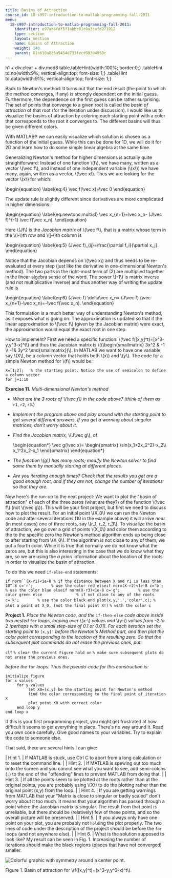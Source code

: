 ```yaml
---
title: Basins of Attraction
course_id: 18-s997-introduction-to-matlab-programming-fall-2011
menu:
  18-s997-introduction-to-matlab-programming-fall-2011:
    identifier: e97ad6fdf5f1abbc81c0a3cefd271812
    type: section
    layout: section
    name: Basins of Attraction
    weight: 140
    parent: 81a610a835a9454d733fecd98304058c
---
```

h1 + div.clear + div.mod8 table.tableHint{width:100%; border:0;} .tableHint td.no{width:9%; vertical-align:top; font-size: 1;} .tableHint td.data{width:91%; vertical-align:top; font-size: 1;}

Back to Newton's method: It turns out that the end result (the point to which the method converges, if any) is strongly dependent on the initial guess. Furthermore, the dependence on the first guess can be rather surprising. The set of points that converge to a given root is called the _basin of attraction_ of that root (for the iteration under discussion). I would like us to visualize the basins of attraction by coloring each starting point with a color that corresponds to the root it converges to. The different basins will thus be given different colors.

With MATLAB® we can easily visualize which solution is chosen as a function of the initial guess. While this can be done for 1D, we will do it for 2D and learn how to do some simple linear algebra at the same time.

Generalizing Newton's method for higher dimensions is actually quite straightforward: Instead of one function \\(f\\), we have many, written as a vector \\(\\vec f\\), and instead of one independent variable (\\(x\\)) we have many, again, written as a vector, \\(\\vec x\\). Thus we are looking for the vector \\(x\\) for which:

\\begin{equation} \\label{eq:4} \\vec f(\\vec x)=\\vec 0 \\end{equation}

The update rule is slightly different since derivatives are more complicated in higher dimensions:

\\begin{equation} \\label{eq:newtons:multi:d} \\vec x\_{n+1}=\\vec x\_n- (J\\vec f)^{-1} \\vec f(\\vec x\_n). \\end{equation}

Here \\(Jf\\) is the _Jacobian matrix_ of \\(\\vec f\\), that is a matrix whose term in the \\(i-\\)th row and \\(j-\\)th column is

\\begin{equation} \\label{eq:5} (J\\vec f)\_{ij}=\\frac{\\partial f\_i}{\\partial x\_j}. \\end{equation}

Notice that the Jacobian depends on \\(\\vec x\\) and thus needs to be re-evaluated at every step (just like the derivative in one-dimensional Newton's method). The two parts in the right-most term of (2) are multiplied together in the linear algebra sense of the word. The power \\(-1\\) is matrix inverse (and not multiplicative inverse) and thus another way of writing the update rule is

\\begin{equation} \\label{eq:6} (J\\vec f) \\delta\\vec x\_n= (J\\vec f) (\\vec x\_{n+1}-\\vec x\_n)=-\\vec f(\\vec x\_n). \\end{equation}

This formulation is a much better way of understanding Newton's method, as it exposes what is going on: The approximation is updated so that if the linear approximation to \\(\\vec f\\) (given by the Jacobian matrix) were exact, the approximation would equal the exact root in one step.

How to implement? First we need a specific function: \\(\\vec f(\[x,y\]^t)=\[x^3-y,y^3-x\]^t\\) and thus the Jacobian matrix is \\((\\begin{smallmatrix} 3x^2 & -1 \\\\ -1& 3y^2 \\end{smallmatrix})\\). In MATLAB we want to have one variable, say \\(X\\), be a column vector that holds both \\(x\\) and \\(y\\). The code for a simple Newton method for \\(f\\) would be:

    X=[1;2];   % the starting point. Notice the use of semicolon to define a column vector
    for j=1:10 

**Exercise 11.** _Multi-dimensional Newton's method_

*   _What are the 3 roots of \\(\\vec f\\) in the code above? (think of them as_ `r1`, `r2`, `r3`.)
*   _Implement the program above and play around with the starting point to get several different answers. If you get a warning about singular matrices, don't worry about it._
*   _Find the Jacobian matrix,_ \\(J\\vec g\\), of:
    
    \\begin{equation\*} \\vec g(\\vec x)= \\begin{pmatrix} \\sin(x\_1+2x\_2^2)-x\_2\\\\ x\_1^2x\_2-x\_1 \\end{pmatrix} \\end{equation\*}
    
*   _The function \\(g\\) has many roots; modify the Newton solver to find some them by manually starting at different places._
*   _Are you iterating enough times? Check that the results you get are a good enough root, and if they are not, change the number of iterations so that they are._

Now here's the run-up to the next project: We want to plot the "basin of attraction" of each of the three zeros (what are they?) of the function \\(\\vec f\\) (not \\(\\vec g\\)). This will be your first project, but first we need to discuss how to plot the result. For an initial point \\(X\_0\\) we can run the Newton code and after several iterations (10 in the example above) it will arrive _near_ (in most cases) one of three roots, say \\(r\_1, r\_2, r\_3\\). To visualize the basin of attraction, we go over a grid of points \\(X\_0\\) and color them according to the to the specific zero the Newton's method algorithm ends up being close to after starting from \\(X\_0\\). If the algorithm is not close to any of them, we put a fourth color. While it is true that normally we do not know what the zeros are, but this is also interesting in the case that we do know what they are, so we are using the _a priori_ information about the location of the roots in order to visualize the basin of attraction.

To do this we need `if-else-end` statements:

`if norm``(X-r1)<1e-8 % if the distance between X and r1 is less than 10^-8
     c='r';        % use the color red
elseif norm(X-r2)<1e-8
     c='b';        % use the color blue
elseif norm(X-r3)<1e-8
     c='g';        % use the color green
else               % if not close to any of the roots
     c='k';        % use the color black
end
plot(x,y,'.','color',c);` `% plot a point at X_0, (not the final point X!)`
                         `% with the color c`

**Project 1.** _Place the Newton code, and the_ `if-then-else` _code above inside two nested_ `for` _loops, looping over_ \\(x-\\) _values and_ \\(y-\\) _values from -2 to 2 (perhaps with a small step-size of 0.1 or 0.01). For each iteration set the starting point to_ `[x,y]'` _before the Newton's Method part, and then plot the color point corresponding to the location of the resulting zero. So that the subsequent plot commands do not erase the previous ones, put:_

`clf` `% clear the current Figure
hold on` `% make sure subsequent plots do not erase the previous ones.`

_before the_ `for` _loops. Thus the pseudo-code for this construction is:_

    initialize figure
    for x values
         for y values
              let X0=(x,y) be the starting point for Newton's method
              find the color corresponding to the final point of iteration X
              plot point X0 with correct color
         end loop y
    end loop x

If this is your first programming project, you might get frustrated at how difficult it seems to get everything in place. There's no way around it. Read you own code carefully. Give good names to your variables. Try to explain the code to someone else.

That said, there are several hints I can give:

| Hint 1. | If MATLAB is stuck, use Ctrl C to abort from a long calculation or to reset the command line. |
| Hint 2. | If MATLAB is spewing out too much onto the screen and you cannot see what you want to see, add semi-colons (`;`) to the end of the "offending" lines to prevent MATLAB from doing that. |
| Hint 3. | If all the points seem to be plotted at the roots rather than at the original points, you are probably using \\(X\\) to do the plotting rather than the original point (x,y) from the loop. |
| Hint 4. | If you are getting warnings from MATLAB that your "Matrix is close to singular or badly scaled" don't worry about it too much. It means that your algorithm has passed through a point where the Jacobian matrix is singular. The result from that point is unreliable, but there should be (relatively) few of these points, and so the overall picture will be preserved. |
| Hint 5. | If you always only have one point on your plot, you are probably not `hold`ing the plot properly. The two lines of code under the description of the project should be before the `for` loops (and not anywhere else). |
| Hint 6. | What is the solution supposed to look like? My result can be seen in Fig. 1. Increasing the number of iterations should make the black regions (places that have not converged) smaller. 

![Colorful graphic with symmetry around a center point.](/courses/mathematics/18-s997-introduction-to-matlab-programming-fall-2011/basic-plotting/basins-of-attraction/18-S997f11_unit3_img4.jpg)

Figure 1. Basin of attraction for \\(f(\[x,y\]^t)=(x^3-y,y^3-x)^t\\).